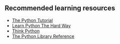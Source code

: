 ## Recommended learning resources

* [The Python Tutorial](https://docs.python.org/3/tutorial/)
* [Learn Python The Hard Way](http://learnpythonthehardway.org/book/)
* [Think Python](http://www.greenteapress.com/thinkpython/html/index.html)
* [The Python Library Reference](https://docs.python.org/3/library/index.html)
